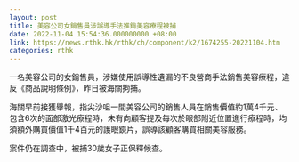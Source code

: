 ```yaml
---
layout: post
title: 美容公司女銷售員涉誤導手法推銷美容療程被捕
date: 2022-11-04 15:54:36.000000000 +08:00
link: https://news.rthk.hk/rthk/ch/component/k2/1674255-20221104.htm
categories: rthk
---
```


一名美容公司的女銷售員，涉嫌使用誤導性遺漏的不良營商手法銷售美容療程，違反《商品說明條例》，昨日被海關拘捕。

海關早前接獲舉報，指尖沙咀一間美容公司的銷售人員在銷售價值約1萬4千元、包含6次的面部激光療程時，未有向顧客提及每次於眼部附近位置進行療程時，均須額外購買價值1千4百元的護眼鏡片，誤導該顧客購買相關美容服務。

案件仍在調查中，被捕30歲女子正保釋候查。
